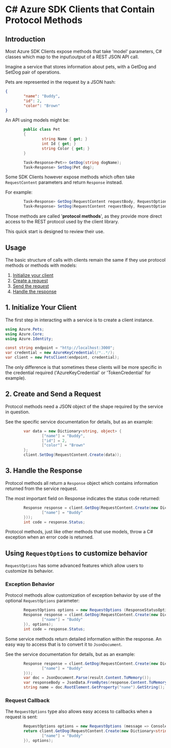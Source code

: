 # C# Azure SDK Clients that Contain Protocol Methods

## Introduction

Most Azure SDK Clients expose methods that take 'model' parameters, C# classes which map to the input\output of a REST JSON API call.

Imagine a service that stores information about pets, with a GetDog and SetDog pair of operations. 

Pets are represented in the request by a JSON hash:

```json
{
        "name": "Buddy",
        "id": 2,
        "color": "Brown"
}
```

An API using models might be:

```csharp
        public class Pet
        {
                string Name { get; }
                int Id { get; }
                string Color { get; }
        }

        Task<Response<Pet>> GetDog(string dogName);
        Task<Response> SetDog(Pet dog);
```

Some SDK Clients however expose methods which often take `RequestContent` parameters and return `Response` instead.

For example:

```csharp
        Task<Response> GetDog(RequestContent requestBody, RequestOptions options = default);
        Task<Response> SetDog(RequestContent requestBody, RequestOptions options = default);
```

Those methods are called '**protocol methods**', as they provide more direct access to the REST protocol used by the client library.

This quick start is designed to review their use.

## Usage

The basic structure of calls with clients remain the same if they use protocol methods or methods with models:

1. [Initialize your client](#1-initialize-your-client "Initialize Your Client")
2. [Create a request](#2-create-a-request "Create a Request")
3. [Send the request](#3-send-the-request "Send the Request")
4. [Handle the response](#4-handle-the-response "Handle the Response")

## 1. Initialize Your Client

The first step in interacting with a service is to create a client instance. 

```csharp
using Azure.Pets;
using Azure.Core;
using Azure.Identity;

const string endpoint = "http://localhost:3000";
var credential = new AzureKeyCredential(/*..*/);
var client = new PetsClient(endpoint, credential);
```

The only difference is that sometimes these clients will be more specific in the credential required ('AzureKeyCredential' or 'TokenCredential' for example).

## 2. Create and Send a Request

Protocol methods need a JSON object of the shape required by the service in question.

See the specific service documentation for details, but as an example:

```csharp
        var data = new Dictionary<string, object> {
                ["name"] = "Buddy",
                ["id"] = 2,
                ["color"] = "Brown"
        };
        client.SetDog(RequestContent.Create(data));
```

## 3. Handle the Response

Protocol methods all return a `Response` object which contains information returned from the service request. 

The most important field on Response indicates the status code returned:

```csharp
        Response response = client.GetDog(RequestContent.Create(new Dictionary<string, object> {
                ["name"] = "Buddy"
        }));
        int code = response.Status;
```

Protocol methods, just like other methods that use models, throw a C# exception when an error code is returned.

## Using `RequestOptions` to customize behavior

`RequestOptions` has some advanced features which allow users to customize its behavior.

### Exception Behavior

Protocol methods allow customization of exception behavior by use of the optional `RequestOptions` parameter:

```csharp
        RequestOptions options = new RequestOptions (ResponseStatusOption.NoThrow);
        Response response = client.GetDog(RequestContent.Create(new Dictionary<string, object> {
                ["name"] = "Buddy"
        }), options);
        int code = response.Status;
```

Some service methods return detailed information within the response. An easy way to access that is to convert it to `JsonDocument`.

See the service documentation for details, but as an example:

```csharp
        Response response = client.GetDog(RequestContent.Create(new Dictionary<string, object> {
                ["name"] = "Buddy"
        }));
        var doc = JsonDocument.Parse(result.Content.ToMemory());
        var responseBody = JsonData.FromBytes(response.Content.ToMemory());
        string name = doc.RootElement.GetProperty("name").GetString();
```

### Request Callback

The `RequestOptions` type also allows easy access to callbacks when a request is sent:

```csharp
        RequestOptions options = new RequestOptions (message => Console.WriteLine ("Sending dog request: " + message)));
        return client.GetDog(RequestContent.Create(new Dictionary<string, object> {
                ["name"] = "Buddy"
        }), options);
```